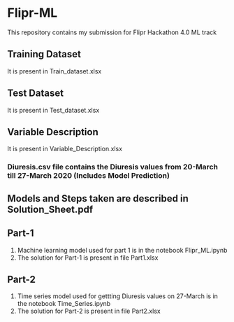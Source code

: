 # Flipr-ML
This repository contains my submission for Flipr Hackathon 4.0 ML track

## Training Dataset

It is present in Train_dataset.xlsx

## Test Dataset

It is present in Test_dataset.xlsx

## Variable Description

It is present in Variable_Description.xlsx

### Diuresis.csv file contains the Diuresis values from 20-March till 27-March 2020 (Includes Model Prediction)

## Models and Steps taken are described in Solution_Sheet.pdf

## Part-1

1. Machine learning model used for part 1 is in the notebook Flipr_ML.ipynb
2. The solution for Part-1 is present in file Part1.xlsx

## Part-2

1. Time series model used for gettting Diuresis values on 27-March is in the notebook Time_Series.ipynb
2. The solution for Part-2 is present in file Part2.xlsx
